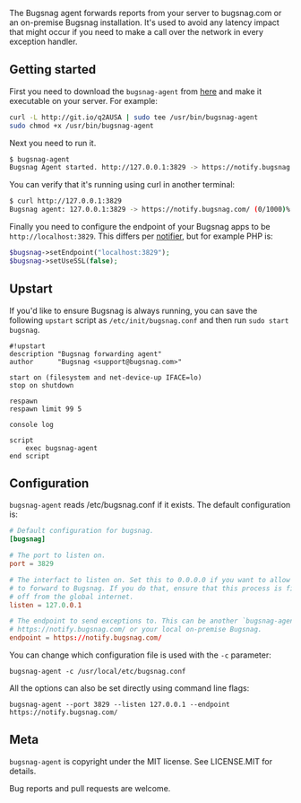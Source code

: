 The Bugsnag agent forwards reports from your server to bugsnag.com or an
on-premise Bugsnag installation. It's used to avoid any latency impact that
might occur if you need to make a call over the network in every exception
handler.

## Getting started

First you need to download the `bugsnag-agent` from
[here](http://git.io/q2AUSA)
and make it executable on your server. For example:

```bash
curl -L http://git.io/q2AUSA | sudo tee /usr/bin/bugsnag-agent
sudo chmod +x /usr/bin/bugsnag-agent
```

Next you need to run it.

```bash
$ bugsnag-agent
Bugsnag Agent started. http://127.0.0.1:3829 -> https://notify.bugsnag.com/
```

You can verify that it's running using curl in another terminal:

```bash
$ curl http://127.0.0.1:3829
Bugsnag agent: 127.0.0.1:3829 -> https://notify.bugsnag.com/ (0/1000)%
```

Finally you need to configure the endpoint of your Bugsnag apps to be `http://localhost:3829`. This differs per [notifier](https://bugsnag.com/docs/notifiers), but for example PHP is:

```php
$bugsnag->setEndpoint("localhost:3829");
$bugsnag->setUseSSL(false);
```

## Upstart

If you'd like to ensure Bugsnag is always running, you can save the following `upstart` script as `/etc/init/bugsnag.conf` and then run `sudo start bugsnag`.

```upstart
#!upstart
description "Bugsnag forwarding agent"
author      "Bugsnag <support@bugsnag.com>"

start on (filesystem and net-device-up IFACE=lo)
stop on shutdown

respawn
respawn limit 99 5

console log

script
    exec bugsnag-agent
end script
```

## Configuration

`bugsnag-agent` reads /etc/bugsnag.conf if it exists. The default configuration is:

```conf
# Default configuration for bugsnag.
[bugsnag]

# The port to listen on.
port = 3829

# The interfact to listen on. Set this to 0.0.0.0 if you want to allow anyone
# to forward to Bugsnag. If you do that, ensure that this process is firewalled
# off from the global internet.
listen = 127.0.0.1

# The endpoint to send exceptions to. This can be another `bugsnag-agent`,
# https://notify.bugsnag.com/ or your local on-premise Bugsnag.
endpoint = https://notify.bugsnag.com/
```

You can change which configuration file is used with the `-c` parameter:

```
bugsnag-agent -c /usr/local/etc/bugsnag.conf
```

All the options can also be set directly using command line flags:

```
bugsnag-agent --port 3829 --listen 127.0.0.1 --endpoint https://notify.bugsnag.com/
```

## Meta
`bugsnag-agent` is copyright under the MIT license. See LICENSE.MIT for details.

Bug reports and pull requests are welcome.

